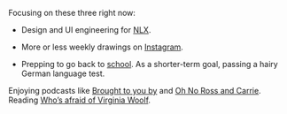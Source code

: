 Focusing on these three right now:

* Design and UI engineering for [NLX](https://nlx.ai).

* More or less weekly drawings on [Instagram](https://www.instagram.com/peterszerzo_/).

* Prepping to go back to [school](https://filmuniversitaet.de/studium/studienangebot/masterstudiengaenge/creative-technologies/). As a shorter-term goal, passing a hairy German language test.

Enjoying podcasts like [Brought to you by](https://podcasts.apple.com/us/podcast/brought-to-you-by/id1413374332) and [Oh No Ross and Carrie](http://ohnopodcast.com/). Reading [Who’s afraid of Virginia Woolf](https://en.wikipedia.org/wiki/Who%27s_Afraid_of_Virginia_Woolf%3F).
